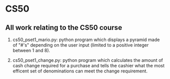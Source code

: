 # CS50
All work relating to the CS50 course
------------------------------------

1) cs50_pset1_mario.py: python program which displays a pyramid made of "#'s" depending on the user input (limited to a positive integer between 1 and 8).

2) cs50_pset1_change.py: python program which calculates the amount of cash change required for a purchase and tells the cashier what the most efficent set of denominations can meet the change requirement.  
